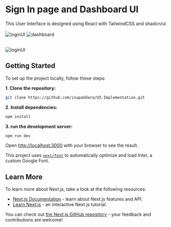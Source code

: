 # Sign In page and Dashboard UI
This User Interface is designed using React with TailwindCSS and shadcn/ui .
<br>
<img src="https://firebasestorage.googleapis.com/v0/b/portfolie-a0b41.appspot.com/o/loginUI.png?alt=media&token=9fe3a4a8-e733-4828-881d-dd46e53a2b54" alt="loginUI">
<img src="https://firebasestorage.googleapis.com/v0/b/portfolie-a0b41.appspot.com/o/dashboard.png?alt=media&token=21234c8b-81b9-42bf-bf57-9a6bc02d4647" alt="dashboard">

<br>

<img src="" alt="loginUI">

## Getting Started

To set up the project locally, follow these steps:

**1. Clone the repository:**

```bash
git clone https://github.com/inupaUdara/UI-Implementation.git
```

**2. Install dependencies:**

```bash
npm install
```

**3. run the development server:**

```bash
npm run dev
```

Open [http://localhost:3000](http://localhost:3000) with your browser to see the result.

This project uses [`next/font`](https://nextjs.org/docs/basic-features/font-optimization) to automatically optimize and load Inter, a custom Google Font.

## Learn More

To learn more about Next.js, take a look at the following resources:

- [Next.js Documentation](https://nextjs.org/docs) - learn about Next.js features and API.
- [Learn Next.js](https://nextjs.org/learn) - an interactive Next.js tutorial.

You can check out [the Next.js GitHub repository](https://github.com/vercel/next.js/) - your feedback and contributions are welcome!


